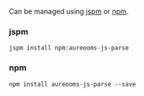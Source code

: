 Can be managed using
[jspm](http://jspm.io)
or [npm](https://github.com/npm/npm).

### jspm
```terminal
jspm install npm:aureooms-js-parse
```

### npm
```terminal
npm install aureooms-js-parse --save
```

